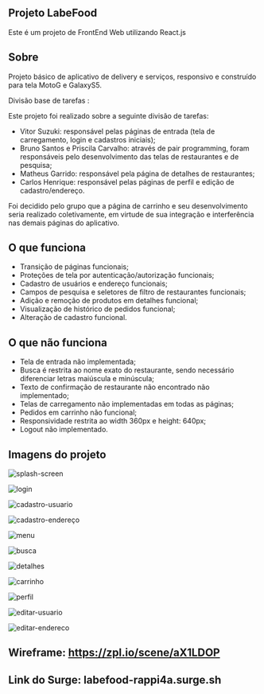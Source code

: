 ## Projeto LabeFood
Este é um projeto de FrontEnd Web utilizando React.js

## Sobre

Projeto básico de aplicativo de delivery e serviços, responsivo e construído para tela MotoG e GalaxyS5.

Divisão base de tarefas :

Este projeto foi realizado sobre a seguinte divisão de tarefas:
- Vitor Suzuki: responsável pelas páginas de entrada (tela de carregamento, login e cadastros iniciais);
- Bruno Santos e Priscila Carvalho: através de pair programming, foram responsáveis pelo desenvolvimento das telas de restaurantes e de pesquisa;
- Matheus Garrido: responsável pela página de detalhes de restaurantes;
- Carlos Henrique: responsável pelas páginas de perfil e edição de cadastro/endereço.

Foi decidido pelo grupo que a página de carrinho e seu desenvolvimento seria realizado coletivamente, em virtude de sua integração e interferência nas demais páginas do aplicativo.

## O que funciona

- Transição de páginas funcionais;
- Proteções de tela por autenticação/autorização funcionais;
- Cadastro de usuários e endereço funcionais;
- Campos de pesquisa e seletores de filtro de restaurantes funcionais;
- Adição e remoção de produtos em detalhes funcional;
- Visualização de histórico de pedidos funcional;
- Alteração de cadastro funcional.

## O que não funciona

- Tela de entrada não implementada;
- Busca é restrita ao nome exato do restaurante, sendo necessário diferenciar letras maiúscula e minúscula;
- Texto de confirmação de restaurante não encontrado não implementado;
- Telas de carregamento não implementadas em todas as páginas;
- Pedidos em carrinho não funcional;
- Responsividade restrita ao width 360px e height: 640px;
- Logout não implementado.

## Imagens do projeto
![splash-screen](https://user-images.githubusercontent.com/81280346/124370870-451eaf80-dc52-11eb-90f6-05b157e77d7a.png)

![login](https://user-images.githubusercontent.com/81280346/124370871-4819a000-dc52-11eb-8233-0279d5c795e4.png)

![cadastro-usuario](https://user-images.githubusercontent.com/81280346/124370874-4a7bfa00-dc52-11eb-9f00-c90050d565c6.png)

![cadastro-endereço](https://user-images.githubusercontent.com/81280346/124370875-4bad2700-dc52-11eb-9fb8-952bfd0e845b.png)

![menu](https://user-images.githubusercontent.com/81280346/124370876-4ea81780-dc52-11eb-91e3-87dcf77ccfcc.png)

![busca](https://user-images.githubusercontent.com/81280346/124370877-4fd94480-dc52-11eb-8964-5a74aa4b8dec.png)

![detalhes](https://user-images.githubusercontent.com/81280346/124370878-510a7180-dc52-11eb-84c4-309e88023ef8.png)

![carrinho](https://user-images.githubusercontent.com/81280346/124370879-54056200-dc52-11eb-941d-b20192a84d89.png)

![perfil](https://user-images.githubusercontent.com/81280346/124370882-55368f00-dc52-11eb-875d-93588d004829.png)

![editar-usuario](https://user-images.githubusercontent.com/81280346/124370884-5667bc00-dc52-11eb-937b-4a5e6b5655ec.png)

![editar-endereco](https://user-images.githubusercontent.com/81280346/124370885-57005280-dc52-11eb-9537-03519e3e7fa5.png)


## Wireframe: https://zpl.io/scene/aX1LDOP

## Link do Surge: labefood-rappi4a.surge.sh 
